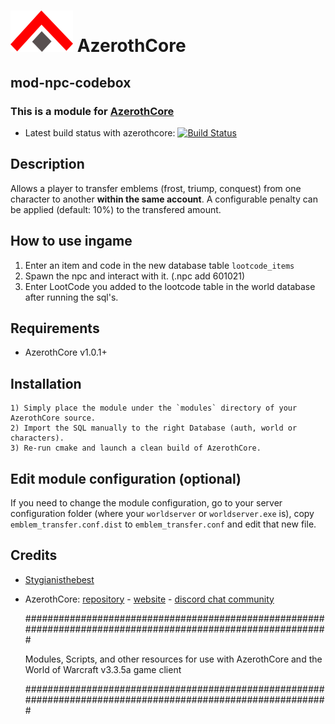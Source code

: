 # ![logo](https://raw.githubusercontent.com/azerothcore/azerothcore.github.io/master/images/logo-github.png) AzerothCore
## mod-npc-codebox
### This is a module for [AzerothCore](http://www.azerothcore.org)
- Latest build status with azerothcore: [![Build Status](https://github.com/azerothcore/mod-npc-codebox/workflows/core-build/badge.svg?branch=master&event=push)](https://github.com/azerothcore/mod-npc-codebox)


## Description

Allows a player to transfer emblems (frost, triump, conquest) from one character to another **within the same account**. A configurable penalty can be applied (default: 10%) to the transfered amount.


## How to use ingame
1. Enter an item and code in the new database table `lootcode_items`
1. Spawn the npc and interact with it. (.npc add 601021)
2. Enter LootCode you added to the lootcode table in the world database after running the sql's.


## Requirements

- AzerothCore v1.0.1+


## Installation

```
1) Simply place the module under the `modules` directory of your AzerothCore source. 
2) Import the SQL manually to the right Database (auth, world or characters).
3) Re-run cmake and launch a clean build of AzerothCore.
```

## Edit module configuration (optional)

If you need to change the module configuration, go to your server configuration folder (where your `worldserver` or `worldserver.exe` is), copy `emblem_transfer.conf.dist` to `emblem_transfer.conf` and edit that new file.


## Credits

- [Stygianisthebest](http://stygianthebest.github.io)  

- AzerothCore: [repository](https://github.com/azerothcore) - [website](http://azerothcore.org/) - [discord chat community](https://discord.gg/PaqQRkd)
                              
    
    #############################################################################################################
    
     Modules, Scripts, and other resources for use with AzerothCore and the World of Warcraft v3.3.5a game client
    
    #############################################################################################################